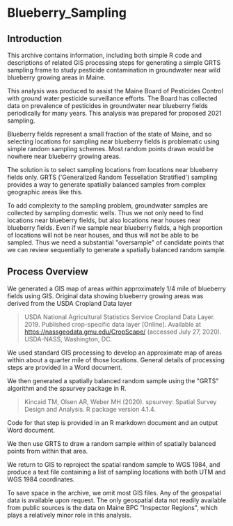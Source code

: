 # Blueberry_Sampling

## Introduction
This archive contains information, including both simple R code and descriptions
of related GIS processing steps  for generating a simple GRTS sampling frame to
study pesticide contamination in groundwater near wild blueberry growing areas
in Maine.

This analysis was produced to assist the Maine Board of Pesticides Control with
ground water pesticide surveillance efforts.  The Board has collected data on
prevalence of pesticides in groundwater near blueberry fields periodically for
many years. This analysis was prepared for proposed 2021 sampling.

Blueberry fields represent a small fraction of the state of Maine, and so 
selecting locations for sampling near blueberry fields is problematic using
simple random sampling schemes.  Most random points drawn would be nowhere near
blueberry growing areas.

The solution is to select sampling locations from locations near blueberry
fields only. GRTS ('Generalized Random Tessellation Stratified') sampling
provides a way to generate spatially balanced samples from complex geographic
areas like this.

To add complexity to the sampling problem, groundwater samples are collected by
sampling domestic wells. Thus we not only need to find locations near blueberry
fields, but also locations near houses near blueberry fields. Even if we sample
near blueberry fields, a high proportion of locations will not be near houses,
and thus will not be able to be sampled.  Thus we need a substantial
"oversample" of candidate points that we can review sequentially to generate a
spatially balanced random sample.

## Process Overview
We generated a GIS map of areas within approximately 1/4 mile of blueberry
fields using GIS.  Original data showing blueberry growing areas was derived 
from the USDA Cropland Data layer

>  USDA National Agricultural Statistics Service Cropland Data Layer. 2019.
   Published crop-specific data layer [Online]. Available at
   https://nassgeodata.gmu.edu/CropScape/ (accessed July 27, 2020). USDA-NASS,
   Washington, DC.
   
We used standard GIS processing to develop an approximate map of areas within
about a quarter mile of those locations.  General details of processing steps 
are provided in a Word document.

We then generated a spatially balanced random sample using the "GRTS" algorithm
and the spsurvey package in R.

>  Kincaid TM, Olsen AR, Weber MH (2020). spsurvey: Spatial Survey Design and
   Analysis. R package version 4.1.4. 

Code for that step is provided in an R markdown document and an output Word
document.

We then use GRTS to draw a random sample within of spatially balanced points
from within that area.

We return to GIS to reproject the spatial random sample to WGS 1984, and produce
a text file containing a list of sampling locations with both UTM and WGS 1984
coordinates.

To save space in the archive, we omit most GIS  files. Any of the geospatial
data is available upon request. The only geospatial data not readily available
from public sources is the data on Maine BPC "Inspector Regions", which plays a
relatively minor role in this analysis.



